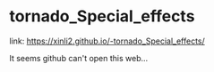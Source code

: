 <h1>tornado_Special_effects</h1>

link:
https://xinli2.github.io/-tornado_Special_effects/

It seems github can't open this web...
